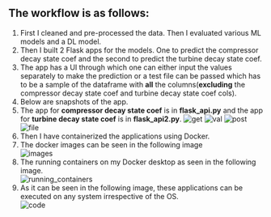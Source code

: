 ## The workflow is as follows:
1. First I cleaned and pre-processed the data. Then I evaluated various ML models and a DL model. <br>
2. Then I built 2 Flask apps for the models. One to predict the compressor decay state coef and the second to predict the turbine decay state coef. <br>
3. The app has a UI through which one can either input the values separately to make the prediction or a test file can be passed which has to be a sample of the dataframe with __all__ the columns(__excluding__ the compressor decay state coef and turbine decay state coef cols). <br>
4. Below are snapshots of the app. <br>
5. The app for __compressor decay state coef__ is in __flask_api.py__ and the app for __turbine decay state coef__ is in __flask_api2.py__.
![get](https://user-images.githubusercontent.com/57378191/99688145-77a4df00-2aab-11eb-9e42-f6ce772fd833.png)
![val](https://user-images.githubusercontent.com/57378191/99833356-de97c600-2b87-11eb-9bc3-931416918605.png)
![post](https://user-images.githubusercontent.com/57378191/99688187-84c1ce00-2aab-11eb-95b5-ec760f44bf42.png)
![file](https://user-images.githubusercontent.com/57378191/99833402-eeafa580-2b87-11eb-9e3d-d2e6094460a1.png)
6. Then I have containerized the applications using Docker. <br>
7. The docker images can be seen in the following image <br>
![images](https://user-images.githubusercontent.com/57378191/99681825-9c498880-2aa4-11eb-904f-c5394a8dfb19.png)
8. The running containers on my Docker desktop as seen in the following image. <br>
![running_containers](https://user-images.githubusercontent.com/57378191/99682559-5a6d1200-2aa5-11eb-9b3b-0bed62635399.png)
9. As it can be seen in the following image, these applications can be executed on any system irrespective of the OS. <br>
![code](https://user-images.githubusercontent.com/57378191/99685109-3b23b400-2aa8-11eb-8f1c-7a5eb0da005e.png)
